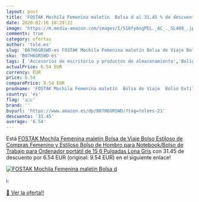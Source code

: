 ```yaml
---
layout: post
title: 'FOSTAK Mochila Femenina maletín  Bolsa d al 31.45 % de descuento'
date: 2020-02-16 18:29:22
image: 'https://m.media-amazon.com/images/I/516fyAngPEL._AC_._SL400_.jpg'
comments: true
category: ofertas
author: 'tole.es'
slug: 'B07H6GRSWD-es FOSTAK Mochila Femenina maletín Bolsa de Viaje Bolso...'
sku: 'B07H6GRSWD-es'
tags: [ 'Accesorios de escritorio y productos de almacenamiento','Bolígrafos, lápices y útiles de escritura','Costura y manualidades','Dibujo','Estuches escolares','Hogar y cocina','Lápices','Marcadores','Material de oficina','Materiales de dibujo','Materiales, organizadores y dispensadores de escritorio','Oficina y papelería','Portaminas','Rotuladores y subrayadores','Subrayadores','mochila', ]
actualPrice: 6.54 EUR
currency: EUR
price: 6.54
comparePrice: 9.54 EUR
prodname: 'FOSTAK Mochila Femenina maletín  Bolsa de Viaje  Bolso Estiloso de Compras Femenino y Estiloso Bolso de Hombro para Notebook/Bolso de Trabajo para Ordenador portátil de 15 6 Pulgadas Lona Gris'
country: 'es'
flag: '🇪🇸'
brand: ''
buyurl: 'https://www.amazon.es/dp/B07H6GRSWD/?tag=tolees-21'
descuento: '31.45'
average: '6.54'
---
```


Está [FOSTAK Mochila Femenina maletín  Bolsa de Viaje  Bolso Estiloso de Compras Femenino y Estiloso Bolso de Hombro para Notebook/Bolso de Trabajo para Ordenador portátil de 15 6 Pulgadas Lona Gris](https://www.amazon.es/dp/B07H6GRSWD/?tag=tolees-21) con 31.45 de descuento por 6.54 EUR (original: 9.54 EUR) en el siguiente enlace!

[![FOSTAK Mochila Femenina maletín  Bolsa d](https://m.media-amazon.com/images/I/516fyAngPEL._AC_._SL400_.jpg)](https://www.amazon.es/dp/B07H6GRSWD/?tag=tolees-21)

ℹ️:


[🛒 Ver la oferta!!](https://www.amazon.es/dp/B07H6GRSWD/?tag=tolees-21)
